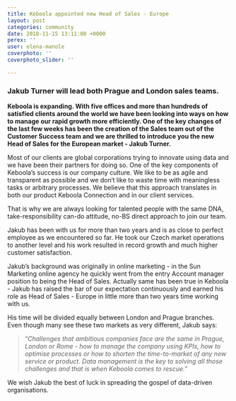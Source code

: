 ```yaml
---
title: Keboola appointed new Head of Sales - Europe
layout: post
categories: community
date: 2018-11-15 13:11:08 +0000
perex: ''
user: elena-manole
coverphoto: ''
coverphoto_slider: ''

---
```

### Jakub Turner will lead both Prague and London sales teams.

**Keboola is expanding. With five offices and more than hundreds of satisfied clients around the world we have been looking into ways on how to manage our rapid growth more efficiently. One of the key changes of the last few weeks has been the creation of the Sales team out of the Customer Success team and we are thrilled to introduce you the new Head of Sales for the European market - Jakub Turner.**

Most of our clients are global corporations trying to innovate using data and we have been their partners for doing so. One of the key components of Keboola’s success is our company culture. We like to be as agile and transparent as possible and we don‘t like to waste time with meaningless tasks or arbitrary processes. We believe that this approach translates in both our product Keboola Connection and in our client services.

That is why we are always looking for talented people with the same DNA, take-responsibility can-do attitude, no-BS direct approach to join our team.

Jakub has been with us for more than two years and is as close to perfect employee as we encountered so far. He took our Czech market operations to another level and his work resulted in record growth and much higher customer satisfaction.

Jakub’s background was originally in online marketing - in the Sun Marketing online agency he quickly went from the entry Account manager position to being the Head of Sales. Actually same has been true in Keboola - Jakub has raised the bar of our expectation continuously and earned his role as Head of Sales - Europe in little more than two years time working with us.

His time will be divided equally between London and Prague branches. Even though many see these two markets as very different, Jakub says:

> “_Challenges that ambitious companies face are the same in Prague, London or Rome - how to manage the company using KPIs, how to optimise processes or how to shorten the time-to-market of any new service or product. Data management is the key to solving all those challenges and that is when Keboola comes to rescue._”

We wish Jakub the best of luck in spreading the gospel of data-driven organisations.